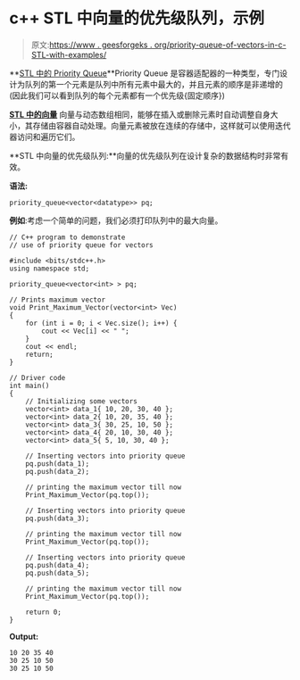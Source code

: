 # c++ STL 中向量的优先级队列，示例

> 原文:[https://www . geesforgeks . org/priority-queue-of-vectors-in-c-STL-with-examples/](https://www.geeksforgeeks.org/priority-queue-of-vectors-in-c-stl-with-examples/)

**[STL 中的 Priority Queue](https://www.geeksforgeeks.org/priority-queue-in-cpp-stl/)**Priority Queue 是容器适配器的一种类型，专门设计为队列的第一个元素是队列中所有元素中最大的，并且元素的顺序是非递增的(因此我们可以看到队列的每个元素都有一个优先级{固定顺序})

**[STL 中的向量](https://www.geeksforgeeks.org/vector-in-cpp-stl/)** 向量与动态数组相同，能够在插入或删除元素时自动调整自身大小，其存储由容器自动处理。向量元素被放在连续的存储中，这样就可以使用迭代器访问和遍历它们。

**STL 中向量的优先级队列:**向量的优先级队列在设计复杂的数据结构时非常有效。

**语法:**

```
priority_queue<vector<datatype>> pq;

```

**例如**:考虑一个简单的问题，我们必须打印队列中的最大向量。

```
// C++ program to demonstrate
// use of priority queue for vectors

#include <bits/stdc++.h>
using namespace std;

priority_queue<vector<int> > pq;

// Prints maximum vector
void Print_Maximum_Vector(vector<int> Vec)
{
    for (int i = 0; i < Vec.size(); i++) {
        cout << Vec[i] << " ";
    }
    cout << endl;
    return;
}

// Driver code
int main()
{
    // Initializing some vectors
    vector<int> data_1{ 10, 20, 30, 40 };
    vector<int> data_2{ 10, 20, 35, 40 };
    vector<int> data_3{ 30, 25, 10, 50 };
    vector<int> data_4{ 20, 10, 30, 40 };
    vector<int> data_5{ 5, 10, 30, 40 };

    // Inserting vectors into priority queue
    pq.push(data_1);
    pq.push(data_2);

    // printing the maximum vector till now
    Print_Maximum_Vector(pq.top());

    // Inserting vectors into priority queue
    pq.push(data_3);

    // printing the maximum vector till now
    Print_Maximum_Vector(pq.top());

    // Inserting vectors into priority queue
    pq.push(data_4);
    pq.push(data_5);

    // printing the maximum vector till now
    Print_Maximum_Vector(pq.top());

    return 0;
}
```

**Output:**

```
10 20 35 40 
30 25 10 50 
30 25 10 50

```